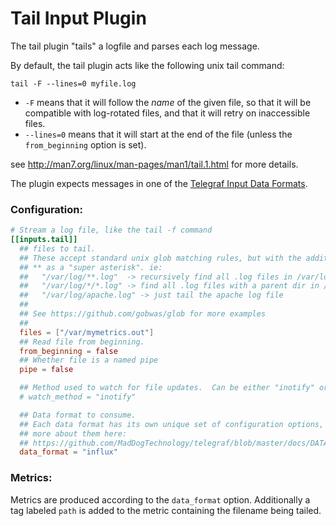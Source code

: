 # Tail Input Plugin

The tail plugin "tails" a logfile and parses each log message.

By default, the tail plugin acts like the following unix tail command:

```
tail -F --lines=0 myfile.log
```

- `-F` means that it will follow the _name_ of the given file, so
that it will be compatible with log-rotated files, and that it will retry on
inaccessible files.
- `--lines=0` means that it will start at the end of the file (unless
the `from_beginning` option is set).

see http://man7.org/linux/man-pages/man1/tail.1.html for more details.

The plugin expects messages in one of the
[Telegraf Input Data Formats](https://github.com/MadDogTechnology/telegraf/blob/master/docs/DATA_FORMATS_INPUT.md).

### Configuration:

```toml
# Stream a log file, like the tail -f command
[[inputs.tail]]
  ## files to tail.
  ## These accept standard unix glob matching rules, but with the addition of
  ## ** as a "super asterisk". ie:
  ##   "/var/log/**.log"  -> recursively find all .log files in /var/log
  ##   "/var/log/*/*.log" -> find all .log files with a parent dir in /var/log
  ##   "/var/log/apache.log" -> just tail the apache log file
  ##
  ## See https://github.com/gobwas/glob for more examples
  ##
  files = ["/var/mymetrics.out"]
  ## Read file from beginning.
  from_beginning = false
  ## Whether file is a named pipe
  pipe = false

  ## Method used to watch for file updates.  Can be either "inotify" or "poll".
  # watch_method = "inotify"

  ## Data format to consume.
  ## Each data format has its own unique set of configuration options, read
  ## more about them here:
  ## https://github.com/MadDogTechnology/telegraf/blob/master/docs/DATA_FORMATS_INPUT.md
  data_format = "influx"
```

### Metrics:

Metrics are produced according to the `data_format` option.  Additionally a
tag labeled `path` is added to the metric containing the filename being tailed.
